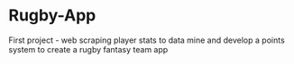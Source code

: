 # Rugby-App
First project - web scraping player stats to data mine and develop a points system to create a rugby fantasy team app
